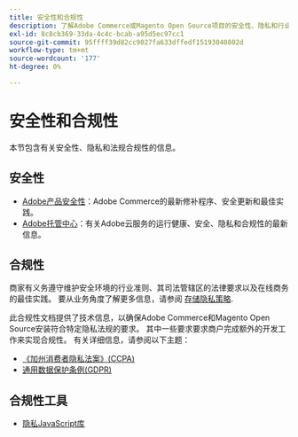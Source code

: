 ```yaml
---
title: 安全性和合规性
description: 了解Adobe Commerce或Magento Open Source项目的安全性、隐私和行业合规性资源。
exl-id: 8c8cb369-33da-4c4c-bcab-a95d5ec97cc1
source-git-commit: 95ffff39d82cc9027fa633dffedf15193040802d
workflow-type: tm+mt
source-wordcount: '177'
ht-degree: 0%

---
```


# 安全性和合规性

本节包含有关安全性、隐私和法规合规性的信息。

## 安全性

- [Adobe产品安全性](https://helpx.adobe.com/security.html)：Adobe Commerce的最新修补程序、安全更新和最佳实践。
- [Adobe托管中心](https://www.adobe.com/trust.html)：有关Adobe云服务的运行健康、安全、隐私和合规性的最新信息。

## 合规性

商家有义务遵守维护安全环境的行业准则、其司法管辖区的法律要求以及在线商务的最佳实践。 要从业务角度了解更多信息，请参阅 [存储隐私策略](https://experienceleague.adobe.com/docs/commerce-admin/start/compliance/privacy/privacy-policy.html).

此合规性文档提供了技术信息，以确保Adobe Commerce和Magento Open Source安装符合特定隐私法规的要求。 其中一些要求要求商户完成额外的开发工作来实现合规性。 有关详细信息，请参阅以下主题：

- [《加州消费者隐私法案》(CCPA)](privacy/ccpa.md)
- [通用数据保护条例(GDPR)](privacy/gdpr.md)

## 合规性工具

- [隐私JavaScript库](privacy/javascript-library.md)
